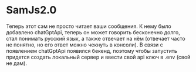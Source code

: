 # SamJs2.0
Теперь этот сэм не просто читает ваши сообщения. К нему было добавлено chatGptApi, теперь он может говорить бесконечно долго, стал понимать русский язык, а также отвечает на нём (отвечает часто не понятно, но его ответ можно чекнуть в консоли). В связи с появлением chatGptApi появился бекенд, поэтому чтобы запустить придется создать локальный сервер и ввести свой api ключ в .env (свой не дам).
